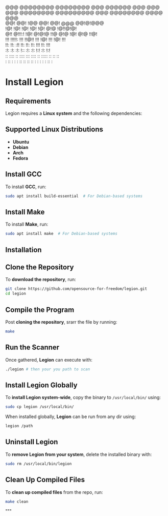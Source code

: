 
                                                        
@@@       @@@@@@@@   @@@@@@@@  @@@   @@@@@@   @@@  @@@  
@@@       @@@@@@@@  @@@@@@@@@  @@@  @@@@@@@@  @@@@ @@@  
@@!       @@!       !@@        @@!  @@!  @@@  @@!@!@@@  
!@!       !@!       !@!        !@!  !@!  @!@  !@!!@!@!  
@!!       @!!!:!    !@! @!@!@  !!@  @!@  !@!  @!@ !!@!  
!!!       !!!!!:    !!! !!@!!  !!!  !@!  !!!  !@!  !!!  
!!:       !!:       :!!   !!:  !!:  !!:  !!!  !!:  !!!  
 :!:      :!:       :!:   !::  :!:  :!:  !:!  :!:  !:!  
 :: ::::   :: ::::   ::: ::::   ::  ::::: ::   ::   ::  
: :: : :  : :: ::    :: :: :   :     : :  :   ::    :   
                                                        


# Install Legion

## Requirements

Legion requires a **Linux system** and the following dependencies:

## Supported Linux Distributions

- **Ubuntu**
- **Debian**
- **Arch**
- **Fedora**

## Install GCC

To install **GCC**, run:

```sh
sudo apt install build-essential  # For Debian-based systems
```

## Install Make

To install **Make**, run:

```sh
sudo apt install make  # For Debian-based systems
```

## Installation

## Clone the Repository

To **download the repository**, run:

```sh
git clone https://github.com/opensource-for-freedom/legion.git
cd legion
```

## Compile the Program

Post **cloning the repository**, srarr the file by running:

```sh
make
```

## Run the Scanner

Once gathered, **Legion** can execute with:

```sh
./legion # then your you path to scan 
```

## Install Legion Globally

To **install Legion system-wide**, copy the binary to `/usr/local/bin/` using:

```sh
sudo cp legion /usr/local/bin/
```

When installed globally, **Legion** can be run from any dir using:

```sh
legion /path
```

## Uninstall Legion

To **remove Legion from your system**, delete the installed binary with:

```sh
sudo rm /usr/local/bin/legion
```

## Clean Up Compiled Files

To **clean up compiled files** from the repo, run:

```sh
make clean
```
"""
